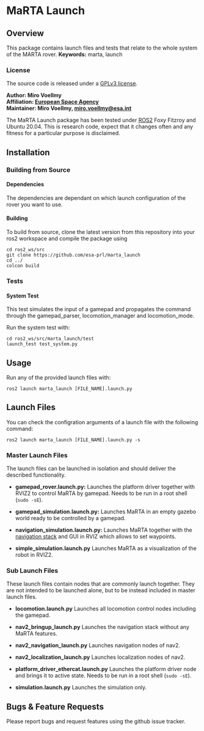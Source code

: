 # MaRTA Launch

## Overview

This package contains launch files and tests that relate to the whole system of the MARTA rover.
**Keywords:** marta, launch

### License

The source code is released under a [GPLv3 license](https://www.gnu.org/licenses/gpl-3.0.en.html).

**Author: Miro Voellmy<br />
Affiliation: [European Space Agency](https://www.esa.int/)<br />
Maintainer: Miro Voellmy, miro.voellmy@esa.int**

The MaRTA Launch package has been tested under [ROS2] Foxy Fitzroy and Ubuntu 20.04. This is research code, expect that it changes often and any fitness for a particular purpose is disclaimed.

## Installation

### Building from Source

#### Dependencies
The dependencies are dependant on which launch configuration of the rover you want to use.

#### Building

To build from source, clone the latest version from this repository into your ros2 workspace and compile the package using

	cd ros2_ws/src
	git clone https://github.com/esa-prl/marta_launch
	cd ../
	colcon build


### Tests
#### System Test
This test simulates the input of a gamepad and propagates the command through the gamepad_parser, locomotion_manager and locomotion_mode.

Run the system test with:

    cd ros2_ws/src/marta_launch/test
	launch_test test_system.py


## Usage

Run any of the provided launch files with:

	ros2 launch marta_launch [FILE_NAME].launch.py

## Launch Files

You can check the configration arguments of a launch file with the following command:

	ros2 launch marta_launch [FILE_NAME].launch.py -s

### Master Launch Files
The launch files can be launched in isolation and should deliver the described functionality.

* **gamepad_rover.launch.py:** Launches the platform driver together with RVIZ2 to control MaRTA by gamepad. Needs to be run in a root shell (`sudo -sE`).

* **gamepad_simulation.launch.py:** Launches MaRTA in an empty gazebo world ready to be controlled by a gamepad.

* **navigation_simulation.launch.py:** Launches MaRTA together with the [navigation stack](https://navigation.ros.org/) and GUI in RVIZ which allows to set waypoints.

* **simple_simulation.launch.py** Launches MaRTA as a visualization of the robot in RVIZ2.

### Sub Launch Files
These launch files contain nodes that are commonly launch together. They are not intended to be launched alone, but to be instead included in master launch files.

* **locomotion.launch.py** Launches all locomotion control nodes including the gamepad.

* **nav2_bringup_launch.py** Launches the navigation stack without any MaRTA features.

* **nav2_navigation_launch.py** Launches navigation nodes of nav2.

* **nav2_localization_launch.py** Launches localization nodes of nav2.

* **platform_driver_ethercat.launch.py** Launches the platform driver node and brings it to active state. Needs to be run in a root shell (`sudo -sE`).

* **simulation.launch.py** Launches the simulation only.

## Bugs & Feature Requests

Please report bugs and request features using the github issue tracker.


[ROS2]: http://www.ros.org
